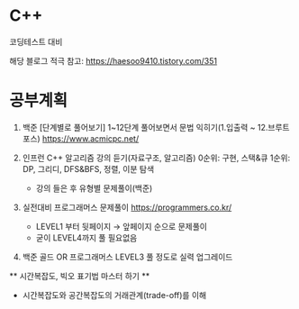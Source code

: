 # C++ 

코딩테스트 대비

해당 블로그 적극 참고: https://haesoo9410.tistory.com/351

# 공부계획

1. 백준 [단계별로 풀어보기] 1~12단계 풀어보면서 문법 익히기(1.입출력 ~ 12.브루트포스) https://www.acmicpc.net/

3. 인프런 C++ 알고리즘 강의 듣기(자료구조, 알고리즘)
   0순위: 구현, 스택&큐
   1순위: DP, 그리디, DFS&BFS, 정렬, 이분 탐색

   - 강의 들은 후 유형별 문제풀이(백준)
   
4. 실전대비 프로그래머스 문제풀이 https://programmers.co.kr/
   - LEVEL1 부터 뒷페이지 → 앞페이지 순으로 문제풀이
   - 굳이 LEVEL4까지 풀 필요없음

5. 백준 골드 OR 프로그래머스 LEVEL3 풀 정도로 실력 업그레이드


** 시간복잡도, 빅오 표기법 마스터 하기 **
   - 시간복잡도와 공간복잡도의 거래관계(trade-off)를 이해
